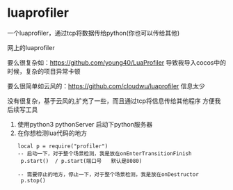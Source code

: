 # luaprofiler
一个luaprofiler，通过tcp将数据传给python(你也可以传给其他)

网上的luaprofiler

要么很复杂如：https://github.com/young40/LuaProfiler
导致我导入cocos中的时候，复杂的项目异常卡顿

要么很简单如云风的：https://github.com/cloudwu/luaprofiler
信息太少

没有很复杂，基于云风的,扩充了一些，而且通过tcp将信息传给其他程序
方便我后续写工具

1. 使用python3 pythonServer 启动下python服务器
2. 在你想检测lua代码的地方
   ```
   local p = require("profiler")
   -- 启动一下，对于整个场景检测，我是放在onEnterTransitionFinish
    p.start()  / p.start(端口号   默认是8080)

   -- 需要停止的地方，停止一下，对于整个场景检测，我是放在onDestructor
    p.stop()
   ```

